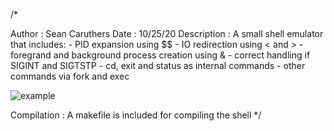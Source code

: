 /*

Author       : Sean Caruthers
Date         : 10/25/20
Description  : A small shell emulator that includes:
                  - PID expansion using $$
				  - IO redirection using < and >
				  - foregrand and background process creation using &
				  - correct handling if SIGINT and SIGTSTP
				  - cd, exit and status as internal commands
				  - other commands via fork and exec

![example](https://user-images.githubusercontent.com/20529369/130861586-e97dc7b4-3d3b-4805-9a62-bfcd614c2236.gif)

Compilation  : 
	      A makefile is included for compiling the shell
*/
